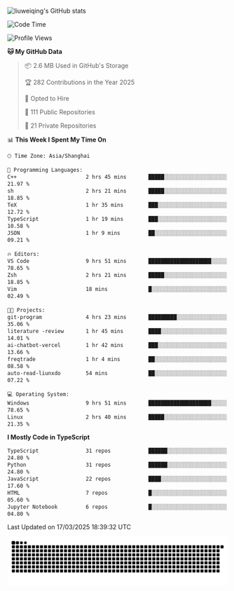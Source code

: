 ![liuweiqing's GitHub stats](https://github-readme-stats.vercel.app/api?username=14790897&show_icons=true&locale=cn&include_all_commits=true&count_private=true)

<!--START_SECTION:waka-->
![Code Time](http://img.shields.io/badge/Code%20Time-2%2C011%20hrs%204%20mins-blue)

![Profile Views](http://img.shields.io/badge/Profile%20Views-23-blue)

**🐱 My GitHub Data** 

> 📦 2.6 MB Used in GitHub's Storage 
 > 
> 🏆 282 Contributions in the Year 2025
 > 
> 💼 Opted to Hire
 > 
> 📜 111 Public Repositories 
 > 
> 🔑 21 Private Repositories 
 > 
📊 **This Week I Spent My Time On** 

```text
🕑︎ Time Zone: Asia/Shanghai

💬 Programming Languages: 
C++                      2 hrs 45 mins       █████░░░░░░░░░░░░░░░░░░░░   21.97 % 
sh                       2 hrs 21 mins       █████░░░░░░░░░░░░░░░░░░░░   18.85 % 
TeX                      1 hr 35 mins        ███░░░░░░░░░░░░░░░░░░░░░░   12.72 % 
TypeScript               1 hr 19 mins        ███░░░░░░░░░░░░░░░░░░░░░░   10.58 % 
JSON                     1 hr 9 mins         ██░░░░░░░░░░░░░░░░░░░░░░░   09.21 % 

🔥 Editors: 
VS Code                  9 hrs 51 mins       ████████████████████░░░░░   78.65 % 
Zsh                      2 hrs 21 mins       █████░░░░░░░░░░░░░░░░░░░░   18.85 % 
Vim                      18 mins             █░░░░░░░░░░░░░░░░░░░░░░░░   02.49 % 

🐱‍💻 Projects: 
git-program              4 hrs 23 mins       █████████░░░░░░░░░░░░░░░░   35.06 % 
literature -review       1 hr 45 mins        ████░░░░░░░░░░░░░░░░░░░░░   14.01 % 
ai-chatbot-vercel        1 hr 42 mins        ███░░░░░░░░░░░░░░░░░░░░░░   13.66 % 
freqtrade                1 hr 4 mins         ██░░░░░░░░░░░░░░░░░░░░░░░   08.58 % 
auto-read-liunxdo        54 mins             ██░░░░░░░░░░░░░░░░░░░░░░░   07.22 % 

💻 Operating System: 
Windows                  9 hrs 51 mins       ████████████████████░░░░░   78.65 % 
Linux                    2 hrs 40 mins       █████░░░░░░░░░░░░░░░░░░░░   21.35 % 
```

**I Mostly Code in TypeScript** 

```text
TypeScript               31 repos            ██████░░░░░░░░░░░░░░░░░░░   24.80 % 
Python                   31 repos            ██████░░░░░░░░░░░░░░░░░░░   24.80 % 
JavaScript               22 repos            ████░░░░░░░░░░░░░░░░░░░░░   17.60 % 
HTML                     7 repos             █░░░░░░░░░░░░░░░░░░░░░░░░   05.60 % 
Jupyter Notebook         6 repos             █░░░░░░░░░░░░░░░░░░░░░░░░   04.80 % 
```




 Last Updated on 17/03/2025 18:39:32 UTC
<!--END_SECTION:waka-->

<picture>
  <source media="(prefers-color-scheme: dark)" srcset="https://raw.githubusercontent.com/14790897/14790897/output/github-contribution-grid-snake-dark.svg" />
  <source media="(prefers-color-scheme: light)" srcset="https://raw.githubusercontent.com/14790897/14790897/output/github-contribution-grid-snake.svg" />
  <img alt="github-snake" src="https://raw.githubusercontent.com/14790897/14790897/output/github-contribution-grid-snake.svg" />
</picture>
